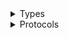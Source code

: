 <details>
<summary>Types</summary>

  - [GameLiftClient](/aws-sdk-swift/reference/0.x/AWSGameLift/GameLiftClient)
  - [GameLiftClient.GameLiftClientConfiguration](/aws-sdk-swift/reference/0.x/AWSGameLift/GameLiftClient.GameLiftClientConfiguration)
  - [GameLiftClientLogHandlerFactory](/aws-sdk-swift/reference/0.x/AWSGameLift/GameLiftClientLogHandlerFactory)
  - [GameLiftClientTypes](/aws-sdk-swift/reference/0.x/AWSGameLift/GameLiftClientTypes)

</details>

<details>
<summary>Protocols</summary>

  - [GameLiftClientProtocol](/aws-sdk-swift/reference/0.x/AWSGameLift/GameLiftClientProtocol)

</details>
